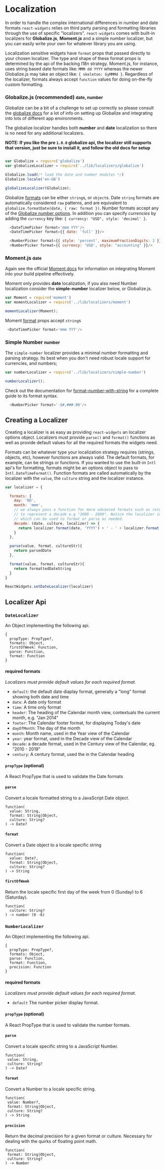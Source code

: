 # Localization

In order to handle the complex international differences in number and date formats `react-widgets` relies on third party
parsing and formatting libraries through the use of specific "localizers". `react-widgets` comes with
built-in localizers for __Globalize.js__, __Moment.js__ and a simple number localizer, but you can easily write
your own for whatever library you are using.

Localization sensitive widgets have `format` props that passed directly to your chosen localizer. The type and shape
of these format props is determined by the api of the backing I18n strategy. Moment.js, for instance,
uses string based date formats like: `MMM dd YYYY` whereas the newer Globalize.js may take an object like:
`{ skeleton: GyMMMd }`. Regardless of the localizer, formats always accept `function` values for doing on-the-fly custom
formatting.


### Globalize.js (recommended) <small>date, number</small>

Globalize can be a bit of a challenge to set up correctly so please consult the [globalize docs](https://github.com/jquery/globalize#getting-started) for a lot of info on setting up
Globalize and integrating into lots of different app environments.

The globalize localizer handles both __number__ and __date__ localization so there is no need for any additional
localizers.

__NOTE: If you like the pre `1.0.0` globalize api, the localizer still supports that version, just be sure
to install it, and follow the old docs for setup__

```js

var Globalize = require('globalize')
var globalizeLocalizer = require('../lib/localizers/globalize')

Globalize.load(/* load the date and number modules */)
Globalize.locale('en-GB')

globalizeLocalizer(Globalize);

```

Globalize [formats](https://github.com/jquery/globalize/blob/master/doc/api/date/date-formatter.md#parameters) can
be either `string`s, or `object`s. Date `string` formats are automatically considered `raw` patterns,
and are equivalent to `globalize.formatDate(date, { raw: format })`. Number formats accept any of
the [Globalize number options](https://github.com/jquery/globalize/blob/master/doc/api/number/number-formatter.md#parameters).
In addition you can specify _currencies_ by adding the `currency` key like: `{ currency: "USD", style: 'decimal' }`.

```js
  <DateTimePicker format='mmm YYY'/>
  <DateTimePicker format={{ date: 'full' }}/>

  <NumberPicker format={{ style: 'percent', maximumFractionDigits: 2 }}/>
  <NumberPicker format={{ currency: 'USD', style: "accounting" }}/>
```

### Moment.js <small>date</small>

Again see the official [Moment docs](http://momentjs.com/) for information on integrating Moment into your build
pipeline effectively.

Moment only provides __date__ localization, if you also need Number localization consider
the __simple-number__ localizer below, or Globalize.js.

```js
var Moment = require('moment')
var momentLocalizer = require('../lib/localizers/moment')

momentLocalizer(Moment);
```

Moment [format](http://momentjs.com/docs/#/displaying/format/) props accept `string`s

```js
 <DateTimePicker format='mmm YYY'/>
```

### Simple Number <small>number</small>

The `simple-number` localizer provides a minimal number formatting and parsing strategy. Its best when you don't need
robust locale support for currencies, and numbers;

```js
var numberLocalizer = require('../lib/localizers/simple-number')

numberLocalizer();
```

Check out the documentation for [format-number-with-string](https://www.npmjs.com/package/format-number-with-string) for
a complete guide to its format syntax.

```js
  <NumberPicker format='-$#,###.00'/>
```

## Creating a Localizer

Creating a localizer is as easy as providing `react-widgets` an localizer options object.
Localizers must provide `parse()` and `format()` functions as well as provide default values for all the
required formats the widgets need.

Formats can be whatever type your localization strategy requires (strings, objects, etc), however functions are
always valid. The default formats, for example, can be strings or functions.
If you wanted to use the built-in `Intl` api's for formatting, formats might be an options object to
pass to `Intl.DateTimeFormat()`. Function formats are called automatically by the localizer with the `value`,
the `culture` string and the localizer instance.

```js
var localizer = {

  formats: {
    day: 'DD',
    month: 'mmm',
    // we always pass a function for more advanced formats such as returning a year 'range'
    // to represent a decade e.g "2000 - 2009". Notice the localizer instance is the third argument,
    // which can be used to format or parse as needed.
    decade: (date, culture, localizer) => {
      return localizer.format(date, 'YYYY') + ' - ' + localizer.format(lastYearOfDecade(date), 'YYYY')
    }
  },

  parse(value, format, cultureStr){
    return parsedDate
  },

  format(value, format, cultureStr){
    return formattedDateString
  }
}

ReactWidgets.setDateLocalizer(localizer)
```

## Localizer Api

### `DateLocalizer`
An Object implementing the following api.

```
{
  propType: PropType?,
  formats: Object,
  firstOfWeek: Function,
  parse: Function,
  format: Function
}
```

#### required formats
_Localizers must provide default values for each required format._

- `default`: the default date diaplay format, generally a "long" format showing both date and time
- `date`: A date only format
- `time`: A time only format
- `header`: The heading of the Calendar month view, contextuals the current month, e.g. "Jan 2014"
- `footer`: The Calendar footer format, for displaying Today's date
- `dayOfMonth`: The day of the month
- `month`: Month name, used in the Year view of the Calendar
- `year`: year format, used in the Decade view of the Calendar
- `decade`: a decade format, used in the Century view of the Calendar, eg. "2010 - 2019"
- `century`: A century format, used the in the Calendar heading


#### `propType` (optional)
A React PropType that is used to validate the Date formats

#### `parse`
Convert a locale formatted string to a JavaScript Date object.

```
function(
  value: String,
  format: String|Object,
  culture: String?
) -> Date?
```

#### `format`
Convert a Date object to a locale specific string

```
function(
  value: Date?,
  format: String|Object,
  culture: String?
) -> String
```

#### `firstOfWeek`

Return the locale specific first day of the week from 0 (Sunday) to 6 (Saturday).

```
function(
  culture: String?
) -> number (0 -6)
```

### `NumberLocalizer`
An Object implementing the following api.
```
{
  propType: PropType?,
  formats: Object,
  parse: Function,
  format: Function,
  precision: Function
}
```

#### required formats
_Localizers must provide default values for each required format._

- `default` The number picker display format.

#### `propType` (optional)
A React PropType that is used to validate the number formats.

#### `parse`
Convert a locale specific string to a JavaScript Number.
```
function(
 value: String,
 culture: String?
) -> Date?

```

#### `format`

Convert a Number to a locale specific string.

```
function(
 value: Number?,
 format: String|Object,
 culture: String?
) -> String
```


#### `precision`

Return the decimal precision for a given format or culture. Necessary for dealing with the quirks of floating point math.

```
function(
 format: String|Object,
 culture: String?
) -> Number
```
